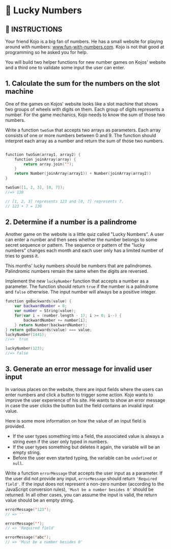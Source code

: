# 🔢 Lucky Numbers

## 📝 INSTRUCTIONS

Your friend Kojo is a big fan of numbers. He has a small website for playing around with numbers: www.fun-with-numbers.com. Kojo is not that good at programming so he asked you for help.

You will build two helper functions for new number games on Kojos' website and a third one to validate some input the user can enter.

## 1. Calculate the sum for the numbers on the slot machine
One of the games on Kojos' website looks like a slot machine that shows two groups of wheels with digits on them. Each group of digits represents a number. For the game mechanics, Kojo needs to know the sum of those two numbers.

Write a function `twoSum` that accepts two arrays as parameters. Each array consists of one or more numbers between 0 and 9. The function should interpret each array as a number and return the sum of those two numbers.
```swift

function twoSum(array1, array2) {
    function joinArray(array) {
        return array.join('');
    }
    return Number(joinArray(array1)) + Number(joinArray(array2))
}

twoSum([1, 2, 3], [0, 7]);
//=> 130

// [1, 2, 3] represents 123 and [0, 7] represents 7.
// 123 + 7 = 130
```
## 2. Determine if a number is a palindrome
Another game on the website is a little quiz called "Lucky Numbers". A user can enter a number and then sees whether the number belongs to some secret sequence or pattern. The sequence or pattern of the "lucky numbers" changes each month and each user only has a limited number of tries to guess it.

This months' lucky numbers should be numbers that are palindromes. Palindromic numbers remain the same when the digits are reversed.

Implement the new `luckyNumber` function that accepts a number as a parameter. The function should return `true` if the number is a palindrome and `false` otherwise. The input number will always be a positive integer.
```swift
function goBackwards(value) {
    var backwardNumber = 0;
    var number = String(value);
    for(var i = (number.length - 1); i >= 0; i--) {
        backwardNumber += number[i];
    } return Number(backwardNumber);
} return goBackwards(value) === value;
luckyNumber(1441);
//=>  true

luckyNumber(123);
//=> false
```
## 3. Generate an error message for invalid user input
In various places on the website, there are input fields where the users can enter numbers and click a button to trigger some action. Kojo wants to improve the user experience of his site. He wants to show an error message in case the user clicks the button but the field contains an invalid input value.

Here is some more information on how the value of an input field is provided.

- If the user types something into a field, the associated value is always a string even if the user only typed in numbers.
- If the user types something but deletes it again, the variable will be an empty string.
- Before the user even started typing, the variable can be `undefined` or `null`.

Write a function `errorMessage` that accepts the user input as a parameter. If the user did not provide any input, `errorMessage` should return `'Required field'`. If the input does not represent a non-zero number (according to the JavaScript conversion rules), `'Must be a number besides 0'` should be returned. In all other cases, you can assume the input is valid, the return value should be an empty string.
```swift
errorMessage('123');
// => ''

errorMessage('');
// => 'Required field'

errorMessage('abc');
// => 'Must be a number besides 0'
```